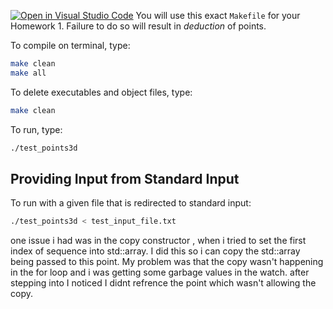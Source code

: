 [![Open in Visual Studio Code](https://classroom.github.com/assets/open-in-vscode-f059dc9a6f8d3a56e377f745f24479a46679e63a5d9fe6f495e02850cd0d8118.svg)](https://classroom.github.com/online_ide?assignment_repo_id=6969809&assignment_repo_type=AssignmentRepo)
You will use this exact `Makefile` for your Homework 1. Failure to do so will result in *deduction* of points.

To compile on terminal, type:

```bash
make clean
make all
```


To delete executables and object files, type:

```bash
make clean
```

To run, type:

```bash
./test_points3d
```

## Providing Input from Standard Input

To run with a given file that is redirected to standard input:

```bash
./test_points3d < test_input_file.txt
```
one issue i had was in the copy constructor , when i tried to set the first index of sequence into std::array.
I did this so i can copy the std::array being passed to this point.
My problem was that the copy wasn't happening in the for loop and i was getting some garbage values in the watch.
after stepping into  I noticed I didnt refrence the point which wasn't allowing the copy.